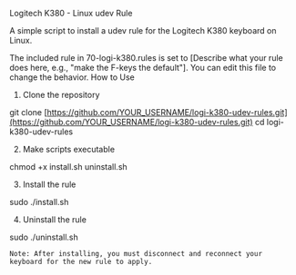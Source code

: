 Logitech K380 - Linux udev Rule

A simple script to install a udev rule for the Logitech K380 keyboard on Linux.

The included rule in 70-logi-k380.rules is set to [Describe what your rule does here, e.g., "make the F-keys the default"]. You can edit this file to change the behavior.
How to Use

1. Clone the repository

git clone [https://github.com/YOUR_USERNAME/logi-k380-udev-rules.git](https://github.com/YOUR_USERNAME/logi-k380-udev-rules.git)
cd logi-k380-udev-rules

2. Make scripts executable

chmod +x install.sh uninstall.sh

3. Install the rule

sudo ./install.sh

4. Uninstall the rule

sudo ./uninstall.sh

    Note: After installing, you must disconnect and reconnect your keyboard for the new rule to apply.
